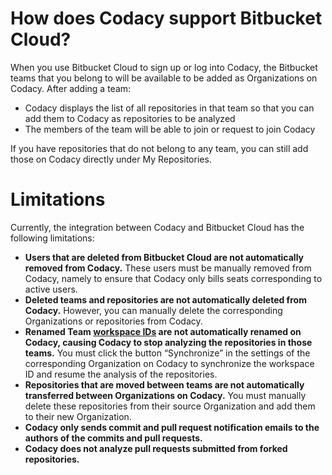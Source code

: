 # How does Codacy support Bitbucket Cloud?

When you use Bitbucket Cloud to sign up or log into Codacy, the
Bitbucket teams that you belong to will be available to be added as
Organizations on Codacy. After adding a team:

-   Codacy displays the list of all repositories in that team so that
    you can add them to Codacy as repositories to be analyzed
-   The members of the team will be able to join or request to join
    Codacy

If you have repositories that do not belong to any team, you can still
add those on Codacy directly under My Repositories.

# Limitations

Currently, the integration between Codacy and Bitbucket Cloud has the
following limitations:

-   **Users that are deleted from Bitbucket Cloud are not automatically
    removed from Codacy.** These users must be manually removed from
    Codacy, namely to ensure that Codacy only bills seats corresponding
    to active users.
-   **Deleted teams and repositories are not automatically deleted from
    Codacy.** However, you can manually delete the corresponding
    Organizations or repositories from Codacy.
-   **Renamed Team [workspace
    IDs](https://confluence.atlassian.com/bitbucket/workspaces-966686552.html#Workspaces-HowtochangeaworkspaceID)
    are not automatically renamed on Codacy, causing Codacy to stop
    analyzing the repositories in those teams.** You must click the
    button “Synchronize” in the settings of the corresponding
    Organization on Codacy to synchronize the workspace ID and resume
    the analysis of the repositories.
-   **Repositories that are moved between teams are not automatically
    transferred between Organizations on Codacy.** You must manually
    delete these repositories from their source Organization and add
    them to their new Organization.
-   **Codacy only sends commit and pull request notification emails to
    the authors of the commits and pull requests.**
-   **Codacy does not analyze pull requests submitted from forked
    repositories.**


